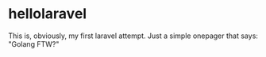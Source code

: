 # hellolaravel

This is, obviously, my first laravel attempt. Just a simple onepager that says: "Golang FTW?"
